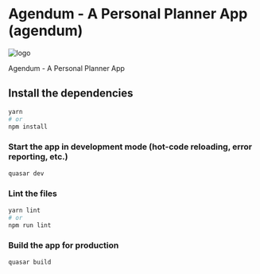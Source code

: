 # Agendum - A Personal Planner App (agendum)

![logo](https://user-images.githubusercontent.com/79042668/135629655-61cf6dcf-cc9c-4863-8cdb-9230e715d619.png)

Agendum - A Personal Planner App

## Install the dependencies

```bash
yarn
# or
npm install
```

### Start the app in development mode (hot-code reloading, error reporting, etc.)

```bash
quasar dev
```

### Lint the files

```bash
yarn lint
# or
npm run lint
```

### Build the app for production

```bash
quasar build
```
